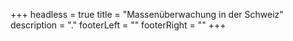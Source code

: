 +++
headless = true
title = "Massenüberwachung in der Schweiz"
description = "."
footerLeft = ""
footerRight = ""
+++
